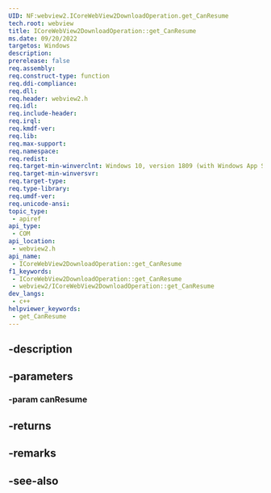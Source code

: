```yaml
---
UID: NF:webview2.ICoreWebView2DownloadOperation.get_CanResume
tech.root: webview
title: ICoreWebView2DownloadOperation::get_CanResume
ms.date: 09/20/2022
targetos: Windows
description: 
prerelease: false
req.assembly: 
req.construct-type: function
req.ddi-compliance: 
req.dll: 
req.header: webview2.h
req.idl: 
req.include-header: 
req.irql: 
req.kmdf-ver: 
req.lib: 
req.max-support: 
req.namespace: 
req.redist: 
req.target-min-winverclnt: Windows 10, version 1809 (with Windows App SDK 1.1 or later)
req.target-min-winversvr: 
req.target-type: 
req.type-library: 
req.umdf-ver: 
req.unicode-ansi: 
topic_type:
 - apiref
api_type:
 - COM
api_location:
 - webview2.h
api_name:
 - ICoreWebView2DownloadOperation::get_CanResume
f1_keywords:
 - ICoreWebView2DownloadOperation::get_CanResume
 - webview2/ICoreWebView2DownloadOperation::get_CanResume
dev_langs:
 - c++
helpviewer_keywords:
 - get_CanResume
---
```


## -description

## -parameters

### -param canResume

## -returns

## -remarks

## -see-also

